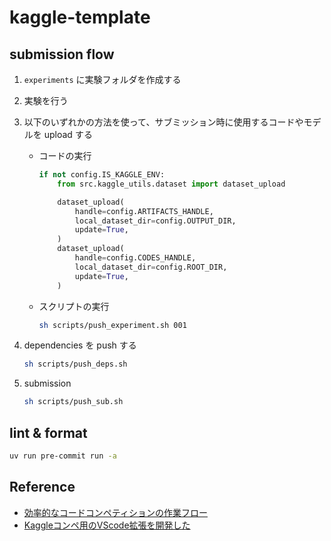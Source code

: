# kaggle-template

## submission flow

1. `experiments` に実験フォルダを作成する

2. 実験を行う

3. 以下のいずれかの方法を使って、サブミッション時に使用するコードやモデルを upload する

   - コードの実行

     ```python
     if not config.IS_KAGGLE_ENV:
         from src.kaggle_utils.dataset import dataset_upload

         dataset_upload(
             handle=config.ARTIFACTS_HANDLE,
             local_dataset_dir=config.OUTPUT_DIR,
             update=True,
         )
         dataset_upload(
             handle=config.CODES_HANDLE,
             local_dataset_dir=config.ROOT_DIR,
             update=True,
         )
     ```

   - スクリプトの実行

     ```bash
     sh scripts/push_experiment.sh 001
     ```

4. dependencies を push する

   ```sh
   sh scripts/push_deps.sh
   ```

5. submission

   ```sh
   sh scripts/push_sub.sh
   ```

## lint & format

```bash
uv run pre-commit run -a
```

## Reference

- [効率的なコードコンペティションの作業フロー](https://ho.lc/blog/kaggle_code_submission/)
- [Kaggleコンペ用のVScode拡張を開発した](https://ho.lc/blog/vscode_kaggle_extension/)
